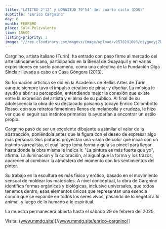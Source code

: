 ```yaml
---
title: "LATITUD 2°12’ y LONGITUD 79°54’ del cuarto ciclo (DOS)"
subtitle: 'Enrico Cargnino'
day: 6
month: FEBRERO
place: Sala Polivalente
time: 18h00
listing-priority: 1
image: "//res.cloudinary.com/magnvs/image/upload/v1578281893/ciygnoyj7kbxrjf5epzk.jpg"
---
```

Cargnino, artista italiano (Turín), ha entrado con paso firme al mercado del arte latinoamericano, participando en la Bienal de Guayaquil y en varias exposiciones en suelo panameño, como una colectiva de la Fundación Olga Sinclair llevada a cabo en Casa Góngora (2013).<br /><br/>Su formación artística se dió en la Academis de Bellas Artes de Turín, aunque siempre tuvo el impulso creativo de pintar y diseñar. La música le ayudó a abrir su percepción, entendiendo mejor la conexión que existe entre la expresión del artista y el alma de su público. Al final de su adolescencia la obra de su destacado paisano y tocayo Enrico Colombotto Rosso, con sus retratos femeninos llenos de melancolía y crudeza, le hizo ver que el seguir sus instintos primarios lo ayudarían a encontrar un estilo propio.  

Cargnino pasó de ser un excelente dibujante a asimilar el valor de la abstracción, poniéndola antes que la figura con el deseo de expresar algo más personal. Sus pinturas proyectan una visión de color que inicia con un instinto surrealista, el cual luego toma forma y guía su pincel para llegar hasta donde la obra misma le indica ir. "La pintura es más fuerte que yo", afirma.  La iluminación y la coloración, al aigual que la forma y los trazos, aparecen al combinar la atmósfera del momento con los sentimientos del pintor.  

Su trabajo en la escultura es más físico y erótico, basado en el movimiento sensual de moldear los materiales. A nivel conceptual, la obra de Cargnino identifica formas orgánicas y biológicas, inclusive universales, que todos tenemos dentro, esos elementos únicos que representan una esencia común que se expande en todos los seres vivos, pasando de lo vegetal a lo animal, y luego de lo humano a lo espiritual.  

La muestra permanecerá abierta hasta el sábado 29 de febrero del 2020.

Visita: (www.mmdg.site)[//www.mmdg.site/enrico-cargnino/]
